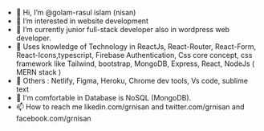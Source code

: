 - 👋 Hi, I’m @golam-rasul islam (nisan)
- 👀 I’m interested in website development
- 🌱 I’m currently junior full-stack developer also in wordpress web developer.
- 💞️ Uses knowledge of Technology in ReactJs, React-Router, React-Form, React-Icons,typescript, Firebase Authentication, Css core concept, css framework like Tailwind, bootstrap, MongoDB, Express, React, NodeJs ( MERN stack )
- 👀 Others : Netlify, Figma, Heroku, Chrome dev tools, Vs code, sublime text
- 💞️ I'm comfortable in Database is NoSQL (MongoDB).
- 📫 How to reach me likedin.com/grnisan and twitter.com/grnisan and facebook.com/grnisan

<!---
grnisna/grnisna is a ✨ special ✨ repository because its `README.md` (this file) appears on your GitHub profile.
You can click the Preview link to take a look at your changes.
--->
